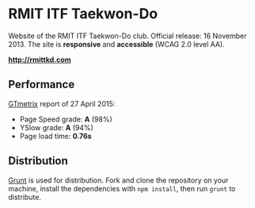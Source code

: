 RMIT ITF Taekwon-Do
===================
Website of the RMIT ITF Taekwon-Do club. Official release: 16 November 2013. The site is **responsive** and **accessible** (WCAG 2.0 level AA).

**http://rmittkd.com**

Performance
-----------
[GTmetrix](http://gtmetrix.com/) report of 27 April 2015:

- Page Speed grade: **A** (98%)
- YSlow grade: **A** (94%)
- Page load time: **0.76s**

Distribution
------------
[Grunt](http://gruntjs.com/) is used for distribution. Fork and clone the repository on your machine, install the dependencies with `npm install`, then run `grunt` to distribute.
